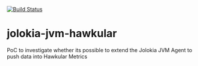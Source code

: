 [![Build Status](https://travis-ci.org/garethahealy/jolokia-jvm-hawkular.svg?branch=master)](https://travis-ci.org/garethahealy/jolokia-jvm-hawkular)

# jolokia-jvm-hawkular
PoC to investigate whether its possible to extend the Jolokia JVM Agent to push data into Hawkular Metrics
